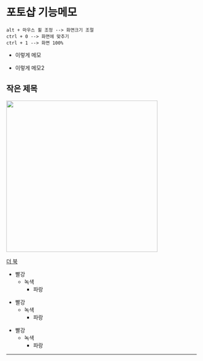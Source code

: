 # 포토샵 기능메모

```
alt + 마우스 휠 조정 --> 화면크기 조절
ctrl + 0 --> 화면에 맞추기
ctrl + 1 --> 화면 100%
```

* 이렇게 메모
- 이렇게 메모2

## 작은 제목

<img src="https://3dodam.github.io/img/KakaoTalk_20230403_143147119.png" width="400">

[더 북](https://thebook.io/)

* 빨강
  * 녹색
    * 파랑

+ 빨강
  + 녹색
    + 파랑

- 빨강
  - 녹색
    - 파랑

-----------------------------------
